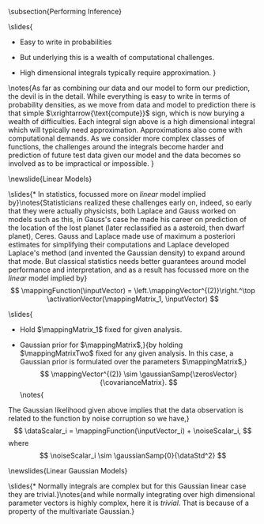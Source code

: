 \subsection{Performing Inference}

\slides{
* Easy to write in probabilities

* But underlying this is a wealth of computational challenges.

* High dimensional integrals typically require approximation.
}

\notes{As far as combining our data and our model to form our prediction, the devil is in the detail. While everything is easy to write in terms of probability densities, as we move from $\text{data}$ and $\text{model}$ to $\text{prediction}$ there is that simple $\xrightarrow{\text{compute}}$ sign, which is now burying a wealth of difficulties. Each integral sign above is a high dimensional integral which will typically need approximation. Approximations also come with computational demands. As we consider more complex classes of functions, the challenges around the integrals become harder and prediction of future test data given our model and the data becomes so involved as to be impractical or impossible. 
}

\newslide{Linear Models}

\slides{* In statistics, focussed more on *linear* model implied by}\notes{Statisticians realized these challenges early on, indeed, so early that they were actually physicists, both Laplace and Gauss worked on models such as this, in Gauss's case he made his career on prediction of the location of the lost planet (later reclassified as a asteroid, then dwarf planet), Ceres. Gauss and Laplace made use of maximum a posteriori estimates for simplifying their computations and Laplace developed Laplace's method (and invented the Gaussian density) to expand around that mode. But classical statistics needs better guarantees around model performance and interpretation, and as a result has focussed more on the *linear* model implied by} 
  $$
  \mappingFunction(\inputVector) = \left.\mappingVector^{(2)}\right.^\top \activationVector(\mappingMatrix_1, \inputVector)
  $$

\slides{
* Hold $\mappingMatrix_1$ fixed for given analysis.

* Gaussian prior for $\mappingMatrix$,}{by holding $\mappingMatrixTwo$ fixed for any given analysis. In this case, a Gaussian prior is formulated over the parameters $\mappingMatrix$,}
  $$
  \mappingVector^{(2)} \sim \gaussianSamp{\zerosVector}{\covarianceMatrix}.
  $$\notes{
	
The Gaussian likelihood given above implies that the data observation is related to the function by noise corruption so we have,}
  $$
  \dataScalar_i = \mappingFunction(\inputVector_i) + \noiseScalar_i,
  $$
  where 
  $$
  \noiseScalar_i \sim \gaussianSamp{0}{\dataStd^2}
  $$

\newslides{Linear Gaussian Models}

\slides{* Normally integrals are complex but for this Gaussian linear case they are trivial.}\notes{and while normally integrating over high dimensional parameter vectors is highly complex, here it is *trivial*. That is because of a property of the multivariate Gaussian.}

